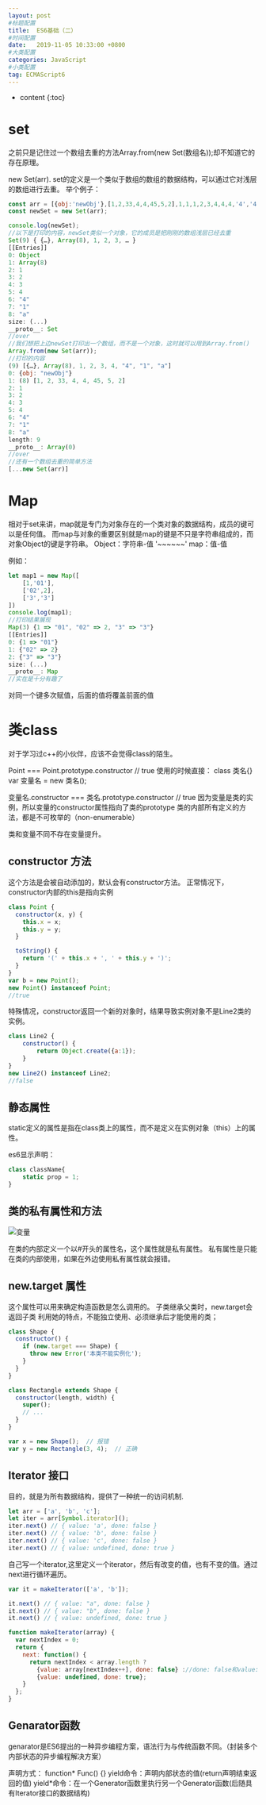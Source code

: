 ```yaml
---
layout: post
#标题配置
title:  ES6基础（二）
#时间配置
date:   2019-11-05 10:33:00 +0800
#大类配置
categories: JavaScript
#小类配置
tag: ECMAScript6
---
```


* content
{:toc}



set
=======

之前只是记住过一个数组去重的方法Array.from(new Set(数组名));却不知道它的存在原理。

new Set(arr).
set的定义是一个类似于数组的数组的数据结构，可以通过它对浅层的数组进行去重。
举个例子：

```js
const arr = [{obj:'newObj'},[1,2,33,4,4,45,5,2],1,1,1,2,3,4,4,4,'4','4','1','a'];//这里的arr是一个复合着对象，数组的一个数组结构。
const newSet = new Set(arr);

console.log(newSet);
//以下是打印的内容，newSet类似一个对象，它的成员是把刚刚的数组浅层已经去重
Set(9) { {…}, Array(8), 1, 2, 3, … }
[[Entries]]
0: Object
1: Array(8)
2: 1
3: 2
4: 3
5: 4
6: "4"
7: "1"
8: "a"
size: (...)
__proto__: Set
//over
//我们想把上边newSet打印出一个数组，而不是一个对象，这时就可以用到Array.from()
Array.from(new Set(arr));
//打印的内容
(9) [{…}, Array(8), 1, 2, 3, 4, "4", "1", "a"]
0: {obj: "newObj"}
1: (8) [1, 2, 33, 4, 4, 45, 5, 2]
2: 1
3: 2
4: 3
5: 4
6: "4"
7: "1"
8: "a"
length: 9
__proto__: Array(0)
//over
//还有一个数组去重的简单方法
[...new Set(arr)]
```

Map
=======
相对于set来讲，map就是专门为对象存在的一个类对象的数据结构，成员的键可以是任何值。
而map与对象的重要区别就是map的键是不只是字符串组成的，而对象Object的键是字符串。
Object：字符串-值 '~~~~~~'  map：值-值

例如：
```js
let map1 = new Map([
    [1,'01'],
    ['02',2],
    ['3','3']
])
console.log(map1);
//打印结果展现
Map(3) {1 => "01", "02" => 2, "3" => "3"}
[[Entries]]
0: {1 => "01"}
1: {"02" => 2}
2: {"3" => "3"}
size: (...)
__proto__: Map
//实在是十分有趣了
```

对同一个键多次赋值，后面的值将覆盖前面的值

类class
======

对于学习过c++的小伙伴，应该不会觉得class的陌生。

Point === Point.prototype.constructor // true
使用的时候直接：
class 类名{}
var 变量名 = new 类名();

变量名.constructor === 类名.prototype.constructor // true
因为变量是类的实例，所以变量的constructor属性指向了类的prototype
类的内部所有定义的方法，都是不可枚举的（non-enumerable）

类和变量不同不存在变量提升。


constructor 方法
------
这个方法是会被自动添加的，默认会有constructor方法。
正常情况下，constructor内部的this是指向实例
```js
class Point {
  constructor(x, y) {
    this.x = x;
    this.y = y;
  }

  toString() {
    return '(' + this.x + ', ' + this.y + ')';
  }
}
var b = new Point();
new Point() instanceof Point;
//true
```
特殊情况，constructor返回一个新的对象时，结果导致实例对象不是Line2类的实例。
```js
class Line2 {
	constructor() {
		return Object.create({a:1});
	}
}
new Line2() instanceof Line2;
//false
```

静态属性
-----
static定义的属性是指在class类上的属性，而不是定义在实例对象（this）上的属性。

es6显示声明：
```js
class className{
    static prop = 1;
}
```

类的私有属性和方法
------

![变量](https://raw.githubusercontent.com/Sallyfafafa/Sallyfafafa.github.io/master/images/classVar.png)

在类的内部定义一个以#开头的属性名，这个属性就是私有属性。
私有属性是只能在类的内部使用，如果在外边使用私有属性就会报错。

new.target 属性
------
这个属性可以用来确定构造函数是怎么调用的。
子类继承父类时，new.target会返回子类
利用她的特点，不能独立使用、必须继承后才能使用的类；
```js
class Shape {
  constructor() {
    if (new.target === Shape) {
      throw new Error('本类不能实例化');
    }
  }
}

class Rectangle extends Shape {
  constructor(length, width) {
    super();
    // ...
  }
}

var x = new Shape();  // 报错
var y = new Rectangle(3, 4);  // 正确
```

Iterator 接口
-----
目的，就是为所有数据结构，提供了一种统一的访问机制.

```js
let arr = ['a', 'b', 'c'];
let iter = arr[Symbol.iterator]();
iter.next() // { value: 'a', done: false }
iter.next() // { value: 'b', done: false }
iter.next() // { value: 'c', done: false }
iter.next() // { value: undefined, done: true }
```
自己写一个iterator,这里定义一个iterator，然后有改变的值，也有不变的值。通过next进行循环遍历。
```js
var it = makeIterator(['a', 'b']);

it.next() // { value: "a", done: false }
it.next() // { value: "b", done: false }
it.next() // { value: undefined, done: true }

function makeIterator(array) {
  var nextIndex = 0;
  return {
    next: function() {
      return nextIndex < array.length ?
        {value: array[nextIndex++], done: false} ://done: false和value: undefined可以省略的
        {value: undefined, done: true};
    }
  };
}
```

Genarator函数
----------
genarator是ES6提出的一种异步编程方案，语法行为与传统函数不同。（封装多个内部状态的异步编程解决方案）

声明方式：
function* Func() {}
yield命令：声明内部状态的值(return声明结束返回的值)
yield*命令：在一个Generator函数里执行另一个Generator函数(后随具有Iterator接口的数据结构)




